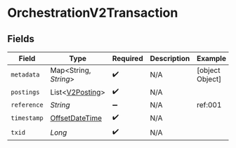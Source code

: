 # OrchestrationV2Transaction


## Fields

| Field                                                                                     | Type                                                                                      | Required                                                                                  | Description                                                                               | Example                                                                                   |
| ----------------------------------------------------------------------------------------- | ----------------------------------------------------------------------------------------- | ----------------------------------------------------------------------------------------- | ----------------------------------------------------------------------------------------- | ----------------------------------------------------------------------------------------- |
| `metadata`                                                                                | Map<String, *String*>                                                                     | :heavy_check_mark:                                                                        | N/A                                                                                       | [object Object]                                                                           |
| `postings`                                                                                | List<[V2Posting](../../models/shared/V2Posting.md)>                                       | :heavy_check_mark:                                                                        | N/A                                                                                       |                                                                                           |
| `reference`                                                                               | *String*                                                                                  | :heavy_minus_sign:                                                                        | N/A                                                                                       | ref:001                                                                                   |
| `timestamp`                                                                               | [OffsetDateTime](https://docs.oracle.com/javase/8/docs/api/java/time/OffsetDateTime.html) | :heavy_check_mark:                                                                        | N/A                                                                                       |                                                                                           |
| `txid`                                                                                    | *Long*                                                                                    | :heavy_check_mark:                                                                        | N/A                                                                                       |                                                                                           |